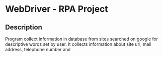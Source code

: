 # WebDriver - RPA Project

## Description
Program collect information in database from sites searched on google for descriptive words set by user.
It collects information about site url, mail address, telephone number and 
